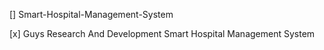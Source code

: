 [] Smart-Hospital-Management-System

[x] Guys Research And Development Smart Hospital Management System
